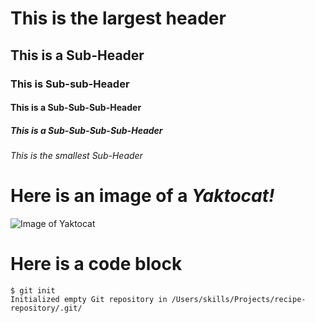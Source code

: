 # This is the largest header

## This is a Sub-Header

### This is Sub-sub-Header

#### This is a Sub-Sub-Sub-Header
##### This is a Sub-Sub-Sub-Sub-Header
###### This is the smallest Sub-Header

# Here is an image of a *Yaktocat!*
![Image of Yaktocat](https://octodex.github.com/images/yaktocat.png)

# Here is a code block

```
$ git init
Initialized empty Git repository in /Users/skills/Projects/recipe-repository/.git/
```
